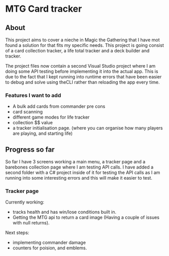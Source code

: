 # MTG Card tracker

## About

This project aims to cover a nieche in Magic the Gathering
that I have mot found a solution for that fits my specific needs.
This project is going consist of a card collection tracker,
a life total tracker and a deck builder and tracker.

The project files now contain a second Visual Studio project where 
I am doing some API testing before implementing it into the actual 
app. This is due to the fact that I kept running into runtime 
errors that have been easier to debug and solve using theCLI 
rather than reloading the app every time.

### Features I want to add
* A bulk add cards from commander pre cons
* card scanning
* different game modes for life tracker
* collection $$ value
* a tracker initialisation page. (where you can organise how many
  players are playing, and starting life)

## Progress so far

So far I have 3 screens working a main menu, a tracker page and a 
barebones collection page where I am testing API calls. I have 
added a second folder with a C# project inside of it for testing 
the API calls as I am running into some interesting errors and this 
will make it easier to test.

### Tracker page
Currently working:
* tracks health and has win/lose conditions built in.
* Getting the MTG api to return a card image (Having a couple of issues
  with null returns).

Next steps:
* implementing commander damage
* counters for poision, and emblems.
